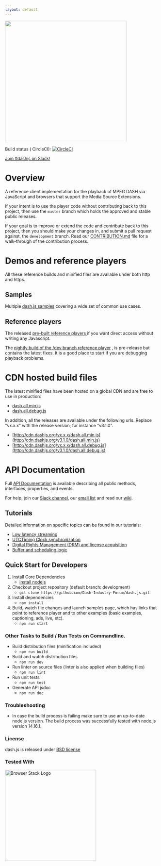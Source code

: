 ```yaml
---
layout: default
---
```


<img src="https://cloud.githubusercontent.com/assets/2762250/7824984/985c3e76-03bc-11e5-807b-1402bde4fe56.png" width="400">

Build status (
CircleCI): [![CircleCI](https://circleci.com/gh/Dash-Industry-Forum/dash.js/tree/development.svg?style=svg)](https://circleci.com/gh/Dash-Industry-Forum/dash.js/tree/development)

[Join #dashjs on Slack!](https://join.slack.com/t/dashif/shared_invite/zt-egme869x-JH~UPUuLoKJB26fw7wj3Gg)

# Overview

A reference client implementation for the playback of MPEG DASH via JavaScript and browsers that support the Media
Source Extensions. 

If your intent is to use the player code without contributing back to this project, then use the `master` branch which
holds the approved and stable public releases.

If your goal is to improve or extend the code and contribute back to this project, then you should make your changes in,
and submit a pull request against, the `development` branch. Read
our [CONTRIBUTION.md](https://github.com/Dash-Industry-Forum/dash.js/blob/development/CONTRIBUTING.md) file for a
walk-through of the contribution process.

# Demos and reference players
All these reference builds and minified files are available under both http and https.

## Samples
Multiple [dash.js samples](https://reference.dashif.org/dash.js/latest/samples/index.html) covering a wide set of common
use cases.

## Reference players

The released [pre-built reference players ](http://reference.dashif.org/dash.js/) if you want direct access without
writing any Javascript.

The [nightly build of the /dev branch reference player](http://reference.dashif.org/dash.js/nightly/samples/dash-if-reference-player/index.html)
, is pre-release but contains the latest fixes. It is a good place to start if you are debugging playback problems.

# CDN hosted build files

The latest minified files have been hosted on a global CDN and are free to use in production:

- [dash.all.min.js](http://cdn.dashjs.org/latest/dash.all.min.js)
- [dash.all.debug.js](http://cdn.dashjs.org/latest/dash.all.debug.js)

In addition, all the releases are available under the following urls. Replace "vx.x.x" with the release version, for
instance "v3.1.0".

- [http://cdn.dashjs.org/vx.x.x/dash.all.min.js](http://cdn.dashjs.org/v3.1.0/dash.all.min.js)
- [http://cdn.dashjs.org/vx.x.x/dash.all.debug.js](http://cdn.dashjs.org/v3.1.0/dash.all.debug.js)


# API Documentation

Full [API Documentation](http://cdn.dashjs.org/latest/jsdoc/module-MediaPlayer.html) is available describing all public
methods, interfaces, properties, and events.

For help, join our [Slack channel](https://dashif-slack.azurewebsites.net),
our [email list](https://groups.google.com/d/forum/dashjs) and read
our [wiki](https://github.com/Dash-Industry-Forum/dash.js/wiki).

## Tutorials

Detailed information on specific topics can be found in our tutorials:

* [Low latency streaming](https://github.com/Dash-Industry-Forum/dash.js/wiki/Low-Latency-streaming)
* [UTCTiming Clock synchronization](https://github.com/Dash-Industry-Forum/dash.js/wiki/UTCTiming---Clock-synchronization)
* [Digital Rights Management (DRM) and license acquisition](https://github.com/Dash-Industry-Forum/dash.js/wiki/Digital-Rights-Management-(DRM)-and-license-acquisition)
* [Buffer and scheduling logic](https://github.com/Dash-Industry-Forum/dash.js/wiki/Buffer-and-Scheduling-Logic)

## Quick Start for Developers

1. Install Core Dependencies
    * [install nodejs](http://nodejs.org/)
2. Checkout project repository (default branch: development)
    * ```git clone https://github.com/Dash-Industry-Forum/dash.js.git```
3. Install dependencies
    * ```npm install```
4. Build, watch file changes and launch samples page, which has links that point to reference player and to other
   examples (basic examples, captioning, ads, live, etc).
    * ```npm run start```

### Other Tasks to Build / Run Tests on Commandline.

* Build distribution files (minification included)
    * ```npm run build```
* Build and watch distribution files
    * ```npm run dev```
* Run linter on source files (linter is also applied when building files)
    * ```npm run lint```
* Run unit tests
    * ```npm run test```
* Generate API jsdoc
    * ```npm run doc```

### Troubleshooting

* In case the build process is failing make sure to use an up-to-date node.js version. The build process was
  successfully tested with node.js version 14.16.1.

### License

dash.js is released under [BSD license](https://github.com/Dash-Industry-Forum/dash.js/blob/development/LICENSE.md)

### Tested With

[<img src="https://cloud.githubusercontent.com/assets/7864462/12837037/452a17c6-cb73-11e5-9f39-fc96893bc9bf.png" alt="Browser Stack Logo" width="300">](https://www.browserstack.com/)

